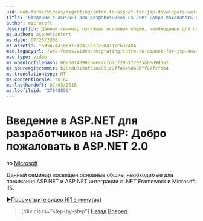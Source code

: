 ```yaml
---
uid: web-forms/videos/migrating/intro-to-aspnet-for-jsp-developers-welcome-to-aspnet-20
title: 'Введение в ASP.NET для разработчиков на JSP: Добро пожаловать в ASP.NET 2.0 | Документация Майкрософт'
author: microsoft
description: Данный семинар посвящен основные общие, необходимые для понимания ASP.NET и ASP.NET интеграции с .NET Framework и Microsoft IIS.
ms.author: aspnetcontent
ms.date: 07/25/2006
ms.assetid: 1a95474a-a897-4ba1-b372-8a112cb324ba
msc.legacyurl: /web-forms/videos/migrating/intro-to-aspnet-for-jsp-developers-welcome-to-aspnet-20
msc.type: video
ms.openlocfilehash: 66e6814098cbeecacfd7cf29b177025a66d9d3a7
ms.sourcegitcommit: b28cd0313af316c051c2ff8549865bff67f2fbb4
ms.translationtype: MT
ms.contentlocale: ru-RU
ms.lasthandoff: 07/05/2018
ms.locfileid: "37840856"
---
```

<a name="intro-to-aspnet-for-jsp-developers-welcome-to-aspnet-20"></a>Введение в ASP.NET для разработчиков на JSP: Добро пожаловать в ASP.NET 2.0
====================
по [Microsoft](https://github.com/microsoft)

Данный семинар посвящен основные общие, необходимые для понимания ASP.NET и ASP.NET интеграции с .NET Framework и Microsoft IIS.

[&#9654;Просмотрите видео (61 в минутах)](https://channel9.msdn.com/Blogs/ASP-NET-Site-Videos/intro-to-aspnet-for-jsp-developers-welcome-to-aspnet-20)

> [!div class="step-by-step"]
> [Назад](migrating-from-classic-asp-to-aspnet.md)
> [Вперед](intro-to-aspnet-for-jsp-developers-building-applications.md)
